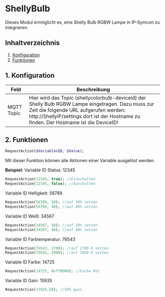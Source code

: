 # ShellyBulb
   Dieses Modul ermöglicht es, eine Shelly Bulb RGBW Lampe in IP-Symcon zu integrieren.
     
   ## Inhaltverzeichnis
   1. [Konfiguration](#1-konfiguration)
   2. [Funktionen](#2-funktionen)
   
   ## 1. Konfiguration
   
   Feld | Beschreibung
   ------------ | ----------------
   MQTT Topic | Hier wird das Topic (shellycolorbulb-deviceid) der Shelly Bulb RGBW Lampe eingetragen. Dazu muss zur Zeit die folgende URL aufgerufen werden: http://ShellyIP/settings dort ist der Hostname zu finden. Der Hostname ist die DeviceID!
      
   ## 2. Funktionen

   ```php
   RequestAction($VariablenID, $Value);
   ```

   Mit dieser Funktion können alle Aktionen einer Variable ausgelöst werden.
   
   **Beispiel:**
   Variable ID Status: 12345
   ```php
   RequestAction(12345, true); //Einschalten
   RequestAction(12345, false); //Auschalten
   ```

   Variable ID Helligkeit: 56789
   ```php
   RequestAction(56789, 50); //auf 50% setzen
   RequestAction(56789, 40); //auf 40% setzen
   ```

   Variable ID Weiß: 34567
   ```php
   RequestAction(34567, 50); //auf 50% setzen
   RequestAction(34567, 40); //auf 40% setzen
   ```

   Variable ID Farbtemperatur: 76543
   ```php
   RequestAction(76543, 2700); //auf 2700 K setzen
   RequestAction(76543, 2900); //auf 2900 K setzen
   ```

   Variable ID Farbe: 14725
   ```php
   RequestAction(14725, 0xff0000); //Farbe Rot
   ```

   Variable ID Gain: 15935
   ```php
   RequestAction(15935,50); //50% gain
   ```
